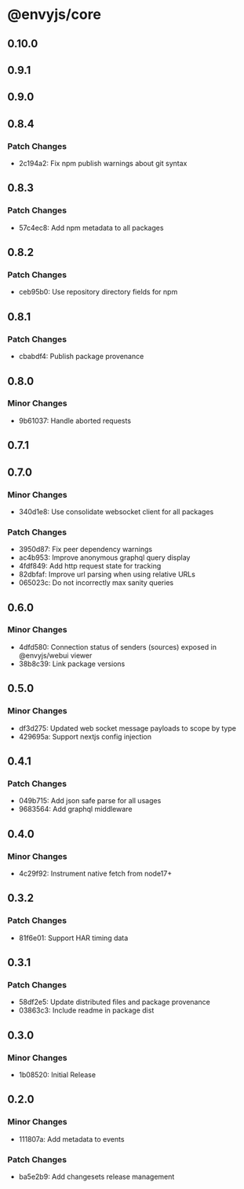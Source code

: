 # @envyjs/core

## 0.10.0

## 0.9.1

## 0.9.0

## 0.8.4

### Patch Changes

- 2c194a2: Fix npm publish warnings about git syntax

## 0.8.3

### Patch Changes

- 57c4ec8: Add npm metadata to all packages

## 0.8.2

### Patch Changes

- ceb95b0: Use repository directory fields for npm

## 0.8.1

### Patch Changes

- cbabdf4: Publish package provenance

## 0.8.0

### Minor Changes

- 9b61037: Handle aborted requests

## 0.7.1

## 0.7.0

### Minor Changes

- 340d1e8: Use consolidate websocket client for all packages

### Patch Changes

- 3950d87: Fix peer dependency warnings
- ac4b953: Improve anonymous graphql query display
- 4fdf849: Add http request state for tracking
- 82dbfaf: Improve url parsing when using relative URLs
- 065023c: Do not incorrectly max sanity queries

## 0.6.0

### Minor Changes

- 4dfd580: Connection status of senders (sources) exposed in @envyjs/webui viewer
- 38b8c39: Link package versions

## 0.5.0

### Minor Changes

- df3d275: Updated web socket message payloads to scope by type
- 429695a: Support nextjs config injection

## 0.4.1

### Patch Changes

- 049b715: Add json safe parse for all usages
- 9683564: Add graphql middleware

## 0.4.0

### Minor Changes

- 4c29f92: Instrument native fetch from node17+

## 0.3.2

### Patch Changes

- 81f6e01: Support HAR timing data

## 0.3.1

### Patch Changes

- 58df2e5: Update distributed files and package provenance
- 03863c3: Include readme in package dist

## 0.3.0

### Minor Changes

- 1b08520: Initial Release

## 0.2.0

### Minor Changes

- 111807a: Add metadata to events

### Patch Changes

- ba5e2b9: Add changesets release management
